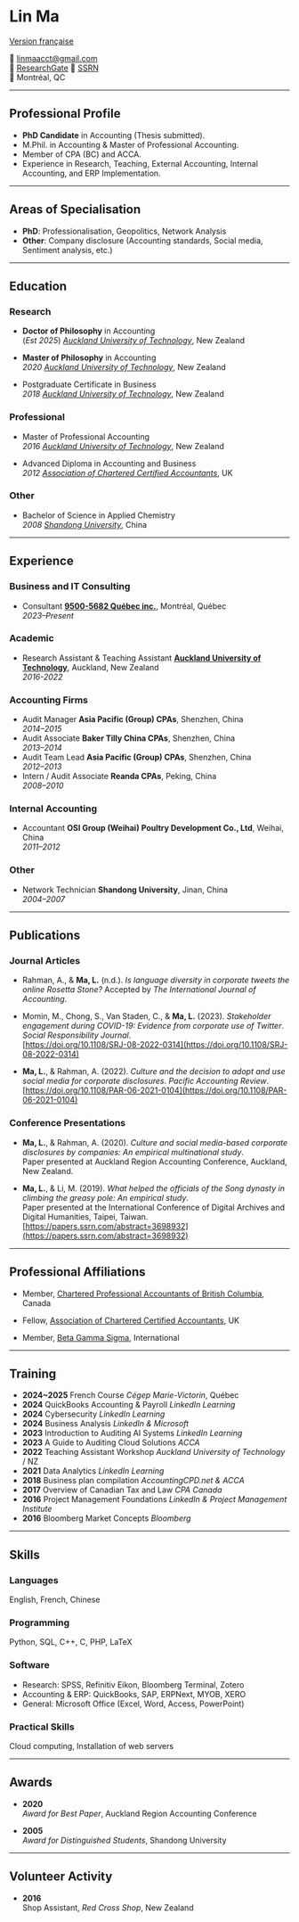 # Lin Ma

[Version française](https://95005682.ca/linacademie)

📧 [linmaacct@gmail.com](mailto:linmaacct@gmail.com)  
🔬 [ResearchGate](https://www.researchgate.net/profile/Lin-Ma-50) 
📝 [SSRN](https://papers.ssrn.com/sol3/cf_dev/AbsByAuth.cfm?per_id=4386573)  
📍 Montréal, QC

---

## Professional Profile

- **PhD Candidate** in Accounting (Thesis submitted).
- M.Phil. in Accounting & Master of Professional Accounting.
- Member of CPA (BC) and ACCA. 
- Experience in Research, Teaching, External Accounting, Internal Accounting, and ERP Implementation. 

---

## Areas of Specialisation

- **PhD**: Professionalisation, Geopolitics, Network Analysis  
- **Other**: Company disclosure (Accounting standards, Social media, Sentiment analysis, etc.)  

---

## Education

### Research

- **Doctor of Philosophy** in Accounting  
(*Est 2025*) [*Auckland University of Technology*](https://www.aut.ac.nz/), New Zealand   
  
- **Master of Philosophy** in Accounting  
 *2020* [*Auckland University of Technology*](https://www.aut.ac.nz/), New Zealand  

- Postgraduate Certificate in Business  
 *2018* [*Auckland University of Technology*](https://www.aut.ac.nz/), New Zealand  

### Professional

 - Master of Professional Accounting  
 *2016* [*Auckland University of Technology*](https://www.aut.ac.nz/), New Zealand  
  
 - Advanced Diploma in Accounting and Business  
 *2012* [*Association of Chartered Certified Accountants*](https://www.accaglobal.com/us/en.html), UK  
  
### Other
 -  Bachelor of Science in Applied Chemistry  
*2008* [*Shandong University*](https://www.en.sdu.edu.cn/), China  
  

---
## Experience

### Business and IT Consulting 
 - Consultant [**9500-5682 Québec inc.**](https://95005682.ca/), Montréal, Québec  
*2023–Present*

### Academic
 - Research Assistant & Teaching Assistant [**Auckland University of Technology**](https://www.aut.ac.nz/), Auckland, New Zealand  
*2016-2022*

### Accounting Firms
   - Audit Manager **Asia Pacific (Group) CPAs**, Shenzhen, China  
*2014–2015*
   - Audit Associate  **Baker Tilly China CPAs**, Shenzhen, China  
*2013–2014*
   - Audit Team Lead  **Asia Pacific (Group) CPAs**, Shenzhen, China  
*2012–2013*
   - Intern / Audit Associate **Reanda CPAs**, Peking, China  
*2008–2010*

### Internal Accounting
   - Accountant **OSI Group (Weihai) Poultry Development Co., Ltd**, Weihai, China  
*2011–2012*

### Other
   - Network Technician **Shandong University**, Jinan, China  
*2004–2007*

---

## Publications

### Journal Articles

- Rahman, A., & **Ma, L.** (n.d.). *Is language diversity in corporate tweets the online Rosetta Stone?* Accepted by *The International Journal of Accounting*.

- Momin, M., Chong, S., Van Staden, C., & **Ma, L.** (2023). *Stakeholder engagement during COVID-19: Evidence from corporate use of Twitter*. *Social Responsibility Journal*.  
  [https://doi.org/10.1108/SRJ-08-2022-0314](https://doi.org/10.1108/SRJ-08-2022-0314)

- **Ma, L.**, & Rahman, A. (2022). *Culture and the decision to adopt and use social media for corporate disclosures*. *Pacific Accounting Review*.  
  [https://doi.org/10.1108/PAR-06-2021-0104](https://doi.org/10.1108/PAR-06-2021-0104)

### Conference Presentations

- **Ma, L.**, & Rahman, A. (2020). *Culture and social media-based corporate disclosures by companies: An empirical multinational study*.  
  Paper presented at Auckland Region Accounting Conference, Auckland, New Zealand.

- **Ma, L.**, & Li, M. (2019). *What helped the officials of the Song dynasty in climbing the greasy pole: An empirical study*.  
  Paper presented at the International Conference of Digital Archives and Digital Humanities, Taipei, Taiwan.  
  [https://papers.ssrn.com/abstract=3698932](https://papers.ssrn.com/abstract=3698932)

---

## Professional Affiliations

- Member, [Chartered Professional Accountants of British Columbia](https://bccpa.ca), Canada

- Fellow, [Association of Chartered Certified Accountants](https://www.accaglobal.com/gb/en.html), UK

- Member, [Beta Gamma Sigma](https://www.betagammasigma.org/home), International

---

## Training

- **2024~2025**  French Course *Cégep Marie-Victorin*, Québec
- **2024**  QuickBooks Accounting & Payroll *LinkedIn Learning*
- **2024**  Cybersecurity *LinkedIn Learning*
- **2024**  Business Analysis *LinkedIn & Microsoft*
- **2023**  Introduction to Auditing AI Systems *LinkedIn Learning*
- **2023**  A Guide to Auditing Cloud Solutions *ACCA*
- **2022**  Teaching Assistant Workshop *Auckland University of Technology* / NZ
- **2021**  Data Analytics *LinkedIn Learning*
- **2018**  Business plan compilation *AccountingCPD.net & ACCA*
- **2017**  Overview of Canadian Tax and Law *CPA Canada*
- **2016**  Project Management Foundations *LinkedIn & Project Management Institute*
- **2016**  Bloomberg Market Concepts *Bloomberg*

---

## Skills

### Languages

English, French, Chinese

### Programming

Python, SQL, C++, C, PHP, LaTeX

### Software

- Research: SPSS, Refinitiv Eikon, Bloomberg Terminal, Zotero  
- Accounting & ERP: QuickBooks, SAP, ERPNext, MYOB, XERO  
- General: Microsoft Office (Excel, Word, Access, PowerPoint)

### Practical Skills

Cloud computing, Installation of web servers

---

## Awards

- **2020**  
  *Award for Best Paper*, Auckland Region Accounting Conference

- **2005**  
  *Award for Distinguished Students*, Shandong University

---

## Volunteer Activity

- **2016**  
  Shop Assistant, *Red Cross Shop*, New Zealand

